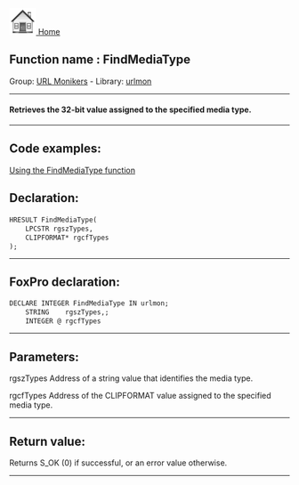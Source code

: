 [<img src="../../images/home.png"> Home ](https://github.com/VFPX/Win32API)  

## Function name : FindMediaType
Group: [URL Monikers](../../functions_group.md#URL_Monikers)  -  Library: [urlmon](../../../libraries.md#urlmon)  
***  


#### Retrieves the 32-bit value assigned to the specified media type.
***  


## Code examples:
[Using the FindMediaType function](../../samples/sample_297.md)  

## Declaration:
```foxpro  
HRESULT FindMediaType(
	LPCSTR rgszTypes,
	CLIPFORMAT* rgcfTypes
);  
```  
***  


## FoxPro declaration:
```foxpro  
DECLARE INTEGER FindMediaType IN urlmon;
	STRING    rgszTypes,;
	INTEGER @ rgcfTypes  
```  
***  


## Parameters:
rgszTypes
Address of a string value that identifies the media type. 

rgcfTypes
Address of the CLIPFORMAT value assigned to the specified media type.   
***  


## Return value:
Returns S_OK (0) if successful, or an error value otherwise.
  
***  

